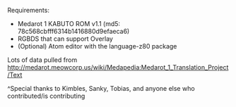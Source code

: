 Requirements:

* Medarot 1 KABUTO ROM v1.1 (md5: 78c568cbfff6314b1416880d9efaeca6)
* RGBDS that can support Overlay
* (Optional) Atom editor with the language-z80 package

Lots of data pulled from http://medarot.meowcorp.us/wiki/Medapedia:Medarot_1_Translation_Project/Text

^Special thanks to Kimbles, Sanky, Tobias, and anyone else who contributed/is contributing
